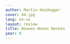 ```yaml
---
author: Martin Heidegger
cover: 44.jpg
lang: en-us
layout: review
title: Bouwen Wonen Denken
year: 0
---
```

